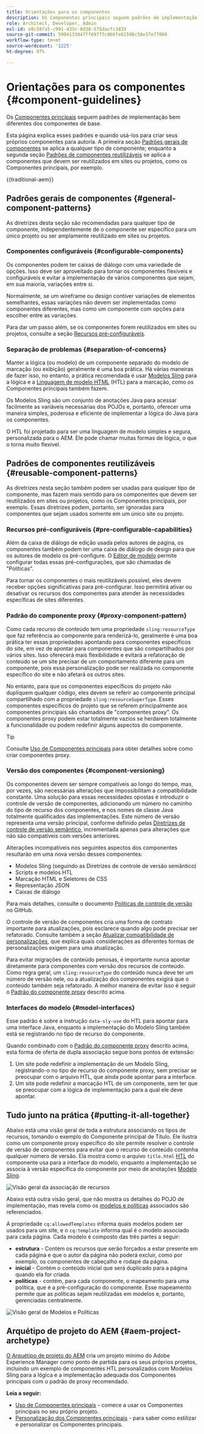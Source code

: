 ```yaml
---
title: Orientações para os componentes
description: Os Componentes principais seguem padrões de implementação bem diferentes dos componentes de base.
role: Architect, Developer, Admin
exl-id: e8c58fa5-c991-433c-8d38-575dacfc3433
source-git-commit: 5994133947ff697f7c866fe61598c58e37e77008
workflow-type: tm+mt
source-wordcount: '1225'
ht-degree: 97%

---
```


# Orientações para os componentes {#component-guidelines}

Os [Componentes principais](overview.md) seguem padrões de implementação bem diferentes dos componentes de base.

Esta página explica esses padrões e quando usá-los para criar seus próprios componentes para autoria. A primeira seção [Padrões gerais de componentes](#general-component-patterns) se aplica a qualquer tipo de componente; enquanto a segunda seção [Padrões de componentes reutilizáveis](#reusable-component-patterns) se aplica a componentes que devem ser reutilizados em sites ou projetos, como os Componentes principais, por exemplo.

{{traditional-aem}}

## Padrões gerais de componentes {#general-component-patterns}

As diretrizes desta seção são recomendadas para qualquer tipo de componente, independentemente de o componente ser específico para um único projeto ou ser amplamente reutilizado em sites ou projetos.

### Componentes configuráveis {#configurable-components}

Os componentes podem ter caixas de diálogo com uma variedade de opções. Isso deve ser aproveitado para tornar os componentes flexíveis e configuráveis e evitar a implementação de vários componentes que sejam, em sua maioria, variações entre si.

Normalmente, se um wireframe ou design contiver variações de elementos semelhantes, essas variações não devem ser implementadas como componentes diferentes, mas como um componente com opções para escolher entre as variações.

Para dar um passo além, se os componentes forem reutilizados em sites ou projetos, consulte a seção [Recursos pré-configuráveis](#pre-configurable-capabilities).

### Separação de problemas {#separation-of-concerns}

Manter a lógica (ou modelo) de um componente separado do modelo de marcação (ou exibição) geralmente é uma boa prática. Há várias maneiras de fazer isso, no entanto, a prática recomendada é usar [Modelos Sling](https://sling.apache.org/documentation/bundles/models.html) para a lógica e a [Linguagem de modelo HTML](https://experienceleague.adobe.com/docs/experience-manager-htl/using/overview.html?lang=pt-BR) (HTL) para a marcação, como os Componentes principais também fazem.

Os Modelos Sling são um conjunto de anotações Java para acessar facilmente as variáveis necessárias dos POJOs e, portanto, oferecer uma maneira simples, poderosa e eficiente de implementar a lógica do Java para os componentes.

O HTL foi projetado para ser uma linguagem de modelo simples e segura, personalizada para o AEM. Ele pode chamar muitas formas de lógica, o que o torna muito flexível.

## Padrões de componentes reutilizáveis {#reusable-component-patterns}

As diretrizes nesta seção também podem ser usadas para qualquer tipo de componente, mas fazem mais sentido para os componentes que devem ser reutilizados em sites ou projetos, como os Componentes principais, por exemplo. Essas diretrizes podem, portanto, ser ignoradas para componentes que sejam usados somente em um único site ou projeto.

### Recursos pré-configuráveis {#pre-configurable-capabilities}

Além da caixa de diálogo de edição usada pelos autores de página, os componentes também podem ter uma caixa de diálogo de design para que os autores de modelo os pré-configure. O [Editor de modelo](https://experienceleague.adobe.com/docs/experience-manager-cloud-service/sites/authoring/features/templates.html?lang=pt-BR) permite configurar todas essas pré-configurações, que são chamadas de &quot;Políticas&quot;.

Para tornar os componentes o mais reutilizáveis possível, eles devem receber opções significativas para pré-configurar. Isso permitirá ativar ou desativar os recursos dos componentes para atender às necessidades específicas de sites diferentes.

### Padrão do componente proxy {#proxy-component-pattern}

Como cada recurso de conteúdo tem uma propriedade `sling:resourceType` que faz referência ao componente para renderizá-lo, geralmente é uma boa prática ter essas propriedades apontando para componentes específicos do site, em vez de apontar para componentes que são compartilhados por vários sites. Isso oferecerá mais flexibilidade e evitará a refatoração de conteúdo se um site precisar de um comportamento diferente para um componente, pois essa personalização pode ser realizada no componente específico do site e não afetará os outros sites.

No entanto, para que os componentes específicos do projeto não dupliquem qualquer código, eles devem se referir ao componente principal compartilhado com a propriedade `sling:resourceSuperType`. Esses componentes específicos do projeto que se referem principalmente aos componentes principais são chamados de &quot;componentes proxy&quot;. Os componentes proxy podem estar totalmente vazios se herdarem totalmente a funcionalidade ou podem redefinir alguns aspectos do componente.

>[!TIP]
>
>Consulte [Uso de Componentes principais](/help/get-started/using.md#create-proxy-components) para obter detalhes sobre como criar componentes proxy.

### Versão dos componentes {#component-versioning}

Os componentes devem ser sempre compatíveis ao longo do tempo, mas, por vezes, são necessárias alterações que impossibilitam a compatibilidade constante. Uma solução para essas necessidades opostas é introduzir o controle de versão de componentes, adicionando um número no caminho do tipo de recurso dos componentes, e nos nomes de classe Java totalmente qualificados das implementações. Este número de versão representa uma versão principal, conforme definido pelas [Diretrizes de controle de versão semântico](https://semver.org/), incrementada apenas para alterações que não são compatíveis com versões anteriores.

Alterações incompatíveis nos seguintes aspectos dos componentes resultarão em uma nova versão desses componentes:

* Modelos Sling (seguindo as Diretrizes de controle de versão semântico)
* Scripts e modelos HTL
* Marcação HTML e Seletores de CSS
* Representação JSON
* Caixas de diálogo

Para mais detalhes, consulte o documento [Políticas de controle de versão](https://github.com/adobe/aem-core-wcm-components/wiki/Versioning-Policies) no GitHub.

O controle de versão de componentes cria uma forma de contrato importante para atualizações, pois esclarece quando algo pode precisar ser refatorado. Consulte também a seção [Atualizar compatibilidade de personalizações](customizing.md#upgrade-compatibility-of-customizations), que explica quais considerações as diferentes formas de personalizações exigem para uma atualização.

Para evitar migrações de conteúdo penosas, é importante nunca apontar diretamente para componentes com versão dos recursos de conteúdo. Como regra geral, um `sling:resourceType` do conteúdo nunca deve ter um número de versão nele, ou a atualização dos componentes exigirá que o conteúdo também seja refatorado. A melhor maneira de evitar isso é seguir o [Padrão do componente proxy](#proxy-component-pattern) descrito acima.

### Interfaces do modelo {#model-interfaces}

Esse padrão é sobre a instrução `data-sly-use` do HTL para apontar para uma interface Java, enquanto a implementação do Modelo Sling também está se registrando no tipo de recurso do componente.

Quando combinado com o [Padrão do componente proxy](#proxy-component-pattern) descrito acima, esta forma de oferta de dupla associação segue bons pontos de extensão:

1. Um site pode redefinir a implementação de um Modelo Sling, registrando-o no tipo de recurso do componente proxy, sem precisar se preocupar com o arquivo HTL, que ainda pode apontar para a interface.
1. Um site pode redefinir a marcação HTL de um componente, sem ter que se preocupar com a lógica de implementação para a qual ele deve apontar.

## Tudo junto na prática {#putting-it-all-together}

Abaixo está uma visão geral de toda a estrutura associando os tipos de recursos, tomando o exemplo do Componente principal de Título. Ele ilustra como um componente proxy específico do site permite resolver o controle de versão de componentes para evitar que o recurso de conteúdo contenha qualquer número de versão. Ela mostra como o arquivo `title.html` [HTL](https://experienceleague.adobe.com/docs/experience-manager-htl/using/overview.html?lang=pt-BR) do componente usa para a interface do modelo, enquanto a implementação se associa à versão específica do componente por meio de anotações [Modelo Sling](https://sling.apache.org/documentation/bundles/models.html).

![Visão geral da associação de recursos](/help/assets/chlimage_1-32.png)

Abaixo está outra visão geral, que não mostra os detalhes do POJO de implementação, mas revela como os [modelos e políticas](https://experienceleague.adobe.com/docs/experience-manager-cloud-service/content/implementing/developing/full-stack/components-templates/templates.html?lang=pt-BR) associados são referenciados.

A propriedade `cq:allowedTemplates` informa quais modelos podem ser usados para um site, e o `cq:template` informa qual é o modelo associado para cada página. Cada modelo é composto das três partes a seguir:

* **estrutura** - Contém os recursos que serão forçados a estar presente em cada página e que o autor da página não poderá excluir, como por exemplo, os componentes de cabeçalho e rodapé da página.
* **inicial** - Contém o conteúdo inicial que será duplicado para a página quando ela for criada.
* **políticas** - contém, para cada componente, o mapeamento para uma política, que é a pré-configuração do componente. Esse mapeamento permite que as políticas sejam reutilizadas em modelos e, portanto, gerenciadas centralmente.

![Visão geral de Modelos e Políticas](/help/assets/screen_shot_2018-12-07at093102.png)

## Arquétipo de projeto do AEM {#aem-project-archetype}

[O Arquétipo de projeto do AEM](/help/developing/archetype/overview.md) cria um projeto mínimo do Adobe Experience Manager como ponto de partida para os seus próprios projetos, incluindo um exemplo de componentes HTL personalizados com Modelos Sling para a lógica e a implementação adequada dos Componentes principais com o padrão de proxy recomendado.

**Leia a seguir:**

* [Uso de Componentes principais](/help/get-started/using.md) - comece a usar os Componentes principais no seu próprio projeto.
* [Personalização dos Componentes principais](customizing.md) - para saber como estilizar e personalizar os Componentes principais.
